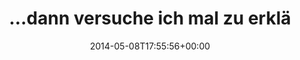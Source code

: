 ---
retweeted: false
source: <a href="http://twitter.com" rel="nofollow">Twitter Web Client</a>
entities:
  hashtags: []
  symbols: []
  user_mentions: []
  urls:
  - url: http://t.co/o198YhMcED
    expanded_url: http://bascht.com/blog/2014/05/08/mut-zu-mutt/
    display_url: bascht.com/blog/2014/05/0…
    indices:
    - '67'
    - '89'
display_text_range:
- '0'
- '89'
favorite_count: '4'
id_str: '464463724951396352'
truncated: false
retweet_count: '1'
id: '464463724951396352'
possibly_sensitive: false
created_at: Thu May 08 17:55:56 +0000 2014
favorited: false
full_text: "…dann versuche ich mal zu erklären, was ich an mutt so toll finde:"
lang: de
quote_url: http://bascht.com/blog/2014/05/08/mut-zu-mutt/
tags:
- pesos:twitter
date: '2014-05-08T17:55:56+00:00'
src: https://twitter.com/bascht/status/464463724951396352
original_url: https://twitter.com/bascht/status/464463724951396352
type: twitter_tweet
text: "…dann versuche ich mal zu erklären, was ich an mutt so toll finde:"
title: "…dann versuche ich mal zu erklä"

---